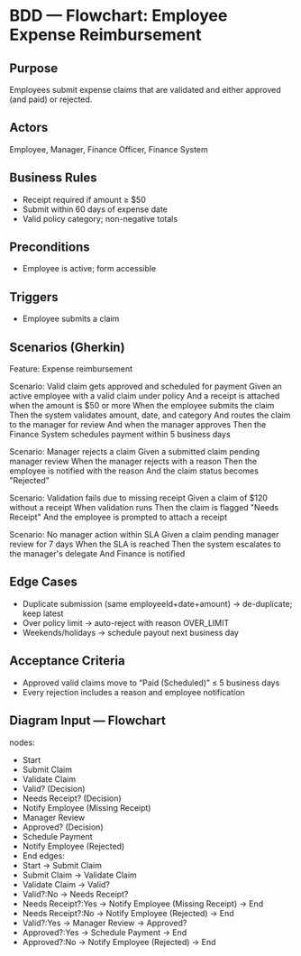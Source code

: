 # BDD — Flowchart: Employee Expense Reimbursement

## Purpose
Employees submit expense claims that are validated and either approved (and paid) or rejected.

## Actors
Employee, Manager, Finance Officer, Finance System

## Business Rules
- Receipt required if amount ≥ $50
- Submit within 60 days of expense date
- Valid policy category; non-negative totals

## Preconditions
- Employee is active; form accessible

## Triggers
- Employee submits a claim

## Scenarios (Gherkin)

Feature: Expense reimbursement

Scenario: Valid claim gets approved and scheduled for payment
  Given an active employee with a valid claim under policy
  And a receipt is attached when the amount is $50 or more
  When the employee submits the claim
  Then the system validates amount, date, and category
  And routes the claim to the manager for review
  And when the manager approves
  Then the Finance System schedules payment within 5 business days

Scenario: Manager rejects a claim
  Given a submitted claim pending manager review
  When the manager rejects with a reason
  Then the employee is notified with the reason
  And the claim status becomes "Rejected"

Scenario: Validation fails due to missing receipt
  Given a claim of $120 without a receipt
  When validation runs
  Then the claim is flagged "Needs Receipt"
  And the employee is prompted to attach a receipt

Scenario: No manager action within SLA
  Given a claim pending manager review for 7 days
  When the SLA is reached
  Then the system escalates to the manager's delegate
  And Finance is notified

## Edge Cases
- Duplicate submission (same employeeId+date+amount) → de-duplicate; keep latest
- Over policy limit → auto-reject with reason OVER_LIMIT
- Weekends/holidays → schedule payout next business day

## Acceptance Criteria
- Approved valid claims move to “Paid (Scheduled)” ≤ 5 business days
- Every rejection includes a reason and employee notification

## Diagram Input — Flowchart
nodes:
  - Start
  - Submit Claim
  - Validate Claim
  - Valid? (Decision)
  - Needs Receipt? (Decision)
  - Notify Employee (Missing Receipt)
  - Manager Review
  - Approved? (Decision)
  - Schedule Payment
  - Notify Employee (Rejected)
  - End
edges:
  - Start -> Submit Claim
  - Submit Claim -> Validate Claim
  - Validate Claim -> Valid?
  - Valid?:No -> Needs Receipt?
  - Needs Receipt?:Yes -> Notify Employee (Missing Receipt) -> End
  - Needs Receipt?:No -> Notify Employee (Rejected) -> End
  - Valid?:Yes -> Manager Review -> Approved?
  - Approved?:Yes -> Schedule Payment -> End
  - Approved?:No -> Notify Employee (Rejected) -> End
